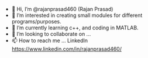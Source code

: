 - 👋 Hi, I’m @rajanprasad460 (Rajan Prasad)
- 👀 I’m interested in creating small modules for different programs/purposes.
- 🌱 I’m currently learning c++, and coding in MATLAB.
- 💞️ I’m looking to collaborate on ...
- 📫 How to reach me ... LinkedIn https://www.linkedin.com/in/rajanprasad460/


<!---
rajanprasad460/rajanprasad460 is a ✨ special ✨ repository because its `README.md` (this file) appears on your GitHub profile.
You can click the Preview link to take a look at your changes.
--->
